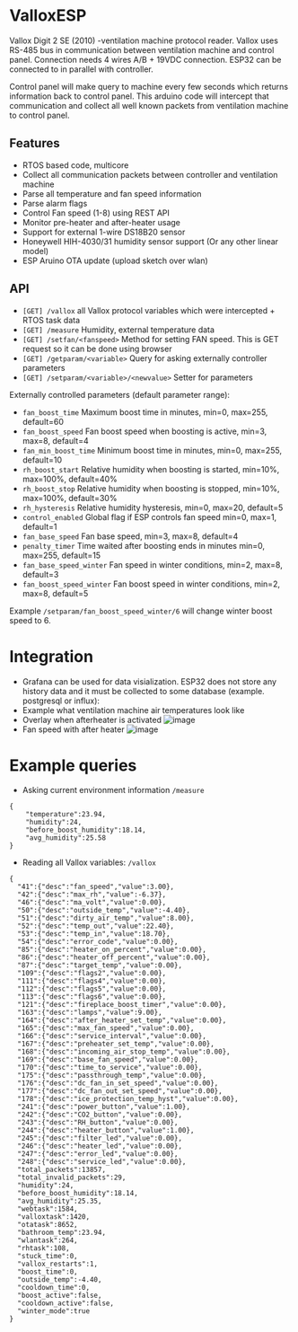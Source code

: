 # ValloxESP
Vallox Digit 2 SE (2010) -ventilation machine protocol reader. Vallox uses RS-485 bus in communication between ventilation machine and control panel. Connection needs 4 wires A/B + 19VDC connection. ESP32 can be connected to in parallel with controller. 

Control panel will make query to machine every few seconds which returns information back to control panel. This arduino code will intercept that communication and collect all well known packets from ventilation machine to control panel.

## Features
- RTOS based code, multicore
- Collect all communication packets between controller and ventilation machine
- Parse all temperature and fan speed information
- Parse alarm flags
- Control Fan speed (1-8) using REST API
- Monitor pre-heater and after-heater usage
- Support for external 1-wire DS18B20 sensor
- Honeywell HIH-4030/31 humidity sensor support (Or any other linear model)
- ESP Aruino OTA update (upload sketch over wlan)

## API
- `[GET] /vallox` all Vallox protocol variables which were intercepted + RTOS task data
- `[GET] /measure` Humidity, external temperature data
- `[GET] /setfan/<fanspeed>` Method for setting FAN speed. This is GET request so it can be done using browser
- `[GET] /getparam/<variable>` Query for asking externally controller parameters
- `[GET] /setparam/<variable>/<newvalue>` Setter for parameters

Externally controlled parameters (default parameter range):
- `fan_boost_time` Maximum boost time in minutes, min=0, max=255, default=60
- `fan_boost_speed` Fan boost speed when boosting is active, min=3, max=8, default=4
- `fan_min_boost_time` Minimum boost time in minutes, min=0, max=255, default=10
- `rh_boost_start` Relative humidity when boosting is started, min=10%, max=100%, default=40%
- `rh_boost_stop` Relative humidity when boosting is stopped, min=10%, max=100%, default=30%
- `rh_hysteresis` Relative humidity hysteresis, min=0, max=20, default=5
- `control_enabled` Global flag if ESP controls fan speed min=0, max=1, default=1
- `fan_base_speed` Fan base speed, min=3, max=8, default=4
- `penalty_timer` Time waited after boosting ends in minutes min=0, max=255, default=15
- `fan_base_speed_winter` Fan speed in winter conditions, min=2, max=8, default=3
- `fan_boost_speed_winter` Fan boost speed in winter conditions, min=2, max=8, default=5

Example `/setparam/fan_boost_speed_winter/6` will change winter boost speed to 6.

# Integration
- Grafana can be used for data visialization. ESP32 does not store any history data and it must be collected to some database (example. postgresql or influx):
- Example what ventilation machine air temperatures look like
- Overlay when afterheater is activated
![image](https://user-images.githubusercontent.com/25570029/142921646-6424b55f-1a2e-4172-84b2-2a8c187c6f9c.png)
- Fan speed with after heater
![image](https://user-images.githubusercontent.com/25570029/142921984-137a0602-9df4-4f3b-9450-6811e9b3fe4e.png)


# Example queries
- Asking current environment information
`/measure`
```
{ 
    "temperature":23.94,
    "humidity":24,
    "before_boost_humidity":18.14,
    "avg_humidity":25.58
}
```

- Reading all Vallox variables:
`/vallox`

```
{
  "41":{"desc":"fan_speed","value":3.00},
  "42":{"desc":"max_rh","value":-6.37},
  "46":{"desc":"ma_volt","value":0.00},
  "50":{"desc":"outside_temp","value":-4.40},
  "51":{"desc":"dirty_air_temp","value":8.00},
  "52":{"desc":"temp_out","value":22.40},
  "53":{"desc":"temp_in","value":18.70},
  "54":{"desc":"error_code","value":0.00},
  "85":{"desc":"heater_on_percent","value":0.00},
  "86":{"desc":"heater_off_percent","value":0.00},
  "87":{"desc":"target_temp","value":0.00},
  "109":{"desc":"flags2","value":0.00},
  "111":{"desc":"flags4","value":0.00},
  "112":{"desc":"flags5","value":0.00},
  "113":{"desc":"flags6","value":0.00},
  "121":{"desc":"fireplace_boost_timer","value":0.00},
  "163":{"desc":"lamps","value":9.00},
  "164":{"desc":"after_heater_set_temp","value":0.00},
  "165":{"desc":"max_fan_speed","value":0.00},
  "166":{"desc":"service_interval","value":0.00},
  "167":{"desc":"preheater_set_temp","value":0.00},
  "168":{"desc":"incoming_air_stop_temp","value":0.00},
  "169":{"desc":"base_fan_speed","value":0.00},
  "170":{"desc":"time_to_service","value":0.00},
  "175":{"desc":"passthrough_temp","value":0.00},
  "176":{"desc":"dc_fan_in_set_speed","value":0.00},
  "177":{"desc":"dc_fan_out_set_speed","value":0.00},
  "178":{"desc":"ice_protection_temp_hyst","value":0.00},
  "241":{"desc":"power_button","value":1.00},
  "242":{"desc":"CO2_button","value":0.00},
  "243":{"desc":"RH_button","value":0.00},
  "244":{"desc":"heater_button","value":1.00},
  "245":{"desc":"filter_led","value":0.00},
  "246":{"desc":"heater_led","value":0.00},
  "247":{"desc":"error_led","value":0.00},
  "248":{"desc":"service_led","value":0.00},
  "total_packets":13857,
  "total_invalid_packets":29,
  "humidity":24,
  "before_boost_humidity":18.14,
  "avg_humidity":25.35,
  "webtask":1584,
  "valloxtask":1420,
  "otatask":8652,
  "bathroom_temp":23.94,
  "wlantask":264,
  "rhtask":108,
  "stuck_time":0,
  "vallox_restarts":1,
  "boost_time":0,
  "outside_temp":-4.40,
  "cooldown_time":0,
  "boost_active":false,
  "cooldown_active":false,
  "winter_mode":true
}
```
